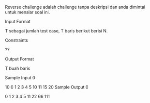 Reverse challenge adalah challenge tanpa deskripsi dan anda dimintai untuk menalar soal ini.

Input Format

T sebagai jumlah test case, T baris berikut berisi N.

Constraints

??

Output Format

T buah baris

Sample Input 0

10
0
1
2
3
4
5
10
11
15
20
Sample Output 0

0
1
2
3
4
5
11
22
66
111 
